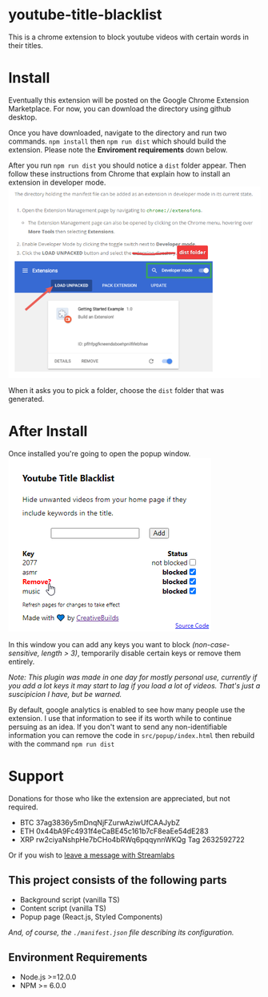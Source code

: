 # youtube-title-blacklist

This is a chrome extension to block youtube videos with certain words in their titles.

# Install

Eventually this extension will be posted on the Google Chrome Extension Marketplace. For now, you can download the directory using github desktop.

Once you have downloaded, navigate to the directory and run two commands. `npm install` then `npm run dist` which should build the extension. Please note the **Enviroment requirements** down below.

After you run `npm run dist` you should notice a `dist` folder appear. Then follow these instructions from Chrome that explain how to install an extension in developer mode. ![](images/chrome_developer_instructions.png)

When it asks you to pick a folder, choose the `dist` folder that was generated.

# After Install

Once installed you're going to open the popup window.
![](images/popup_window.png)

In this window you can add any keys you want to block _(non-case-sensitive, length > 3)_, temporarily disable certain keys or remove them entirely.

_Note: This plugin was made in one day for mostly personal use, currently if you add a lot keys it may start to lag if you load a lot of videos. That's just a suscipicion I have, but be warned._

By default, google analytics is enabled to see how many people use the extension. I use that information to see if its worth while to continue persuing as an idea. If you don't want to send any non-identifiable information you can remove the code in `src/popup/index.html` then rebuild with the command `npm run dist`

# Support

Donations for those who like the extension are appreciated, but not required.

- BTC 37ag3836y5mDnqNjFZurwAziwUfCAAJybZ
- ETH 0x44bA9Fc4931f4eCaBE45c161b7cF8eaEe54dE283
- XRP rw2ciyaNshpHe7bCHo4bRWq6pqqynnWKQg Tag 2632592722

Or if you wish to [leave a message with Streamlabs](https://streamlabs.com/creativebuilds/tip)

## This project consists of the following parts

- Background script (vanilla TS)
- Content script (vanilla TS)
- Popup page (React.js, Styled Components)

_And, of course, the `./manifest.json` file describing its configuration._

## Environment Requirements

- Node.js >=12.0.0
- NPM >= 6.0.0
